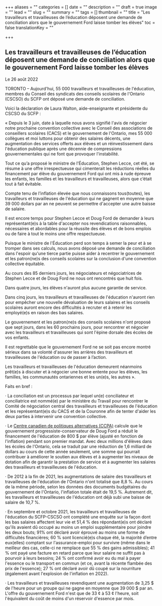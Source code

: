 +++
aliases = ""
categories = []
date = ""
description = ""
draft = true
image = ""
lead = ""
slug = ""
summary = ""
tags = []
thumbnail = ""
title = "Les travailleurs et travailleuses de l’éducation déposent une demande de conciliation alors que le gouvernement Ford laisse tomber les élèves"
toc = false
translationKey = ""

+++
## **Les travailleurs et travailleuses de l’éducation déposent une demande de conciliation alors que le gouvernement Ford laisse tomber les élèves**

Le 26 août 2022

TORONTO – Aujourd'hui, 55 000 travailleurs et travailleuses de l'éducation, membres du Conseil des syndicats des conseils scolaires de l'Ontario (CSCSO) du SCFP ont déposé une demande de conciliation.

Voici la déclaration de Laura Walton, aide-enseignante et présidente du CSCSO du SCFP :

« Depuis le 3 juin, date à laquelle nous avons signifié l'avis de négocier notre prochaine convention collective avec le Conseil des associations de conseillers scolaires (CACS) et le gouvernement de l'Ontario, mes 55 000 collègues et moi luttons pour obtenir des salaires décents, une augmentation des services offerts aux élèves et un réinvestissement dans l'éducation publique après une décennie de compressions gouvernementales qui ne font que provoquer l'instabilité.

Tout ce qu’a proposé le ministre de l'Éducation, Stephen Lecce, cet été, se résume à une offre irrespectueuse qui cimenterait les réductions réelles du financement par élève du gouvernement Ford qui ont mis à rude épreuve les enfants, les familles et les travailleurs et travailleuses, alors que c’était tout à fait évitable.

Compte tenu de l’inflation élevée que nous connaissons tous(toutes), les travailleurs et travailleuses de l'éducation qui ne gagnent en moyenne que 39 000 dollars par an ne peuvent se permettre d'accepter une autre baisse de salaire.

Il est encore temps pour Stephen Lecce et Doug Ford de demander à leurs représentant(e)s à la table d'accepter nos revendications raisonnables, nécessaires et abordables pour la réussite des élèves et de bons emplois ou de faire à tout le moins une offre respectueuse.

Puisque le ministre de l'Éducation perd son temps à semer la peur et à se tromper dans ses calculs, nous avons déposé une demande de conciliation dans l'espoir qu'une tierce partie puisse aider à recentrer le gouvernement et les patron(ne)s des conseils scolaires sur la conclusion d'une convention collective équitable.

Au cours des 85 derniers jours, les négociateurs et négociatrices de Stephen Lecce et de Doug Ford ne nous ont rencontrés que huit fois.

Dans quatre jours, les élèves n'auront plus aucune garantie de service.

Dans cinq jours, les travailleurs et travailleuses de l'éducation n'auront rien pour empêcher une nouvelle dévaluation de leurs salaires et les conseils scolaires auront encore des difficultés à recruter et à retenir les employé(e)s en raison des bas salaires.

Le gouvernement et les patron(ne)s des conseils scolaires n'ont proposé que sept jours, dans les 60 prochains jours, pour rencontrer et négocier avec les travailleurs et travailleuses qui sont l'épine dorsale des écoles de vos enfants.

Il est regrettable que le gouvernement Ford ne se soit pas encore montré sérieux dans sa volonté d'assurer les arrières des travailleurs et travailleuses de l'éducation ou de passer à l’action.

Les travailleurs et travailleuses de l'éducation demeurent néanmoins prêt(e)s à discuter et à négocier une bonne entente pour les élèves, les familles, les communautés ontariennes et les un(e)s, les autres ».

Faits en bref :

· La conciliation est un processus par lequel un(e) conciliateur et conciliatrice est nommé(e) par le ministère du Travail pour rencontrer le Comité de négociation central des travailleurs et travailleuses de l'éducation et les représentant(e)s du CACS et de la Couronne afin de tenter d'aider les deux parties à intervenir une convention collective.

· Le [Centre canadien de politiques alternatives (CCPA)](https://policyalternatives.ca/newsroom/news-releases/ontario-school-board-funding-fell-800-student-over-four-years-ccpa) calcule que le gouvernement progressiste-conservateur de Doug Ford a réduit le financement de l'éducation de 800 $ par élève (ajusté en fonction de l'inflation) pendant son premier mandat. Avec deux millions d'élèves dans les écoles de l'Ontario, cela se traduit par une réduction de 1,6 milliard de dollars au cours de cette année seulement, une somme qui pourrait contribuer à améliorer le soutien aux élèves et à augmenter les niveaux de dotation afin de garantir la prestation de service et à augmenter les salaires des travailleurs et travailleuses de l'éducation.

· De 2012 à la fin de 2021, les augmentations de salaire des travailleurs et travailleuses de l'éducation de l'Ontario n'ont totalisé que 8,8 %. Au cours de la même période, selon les données des documents budgétaires du gouvernement de l'Ontario, l'inflation totale était de 19,5 %. Autrement dit, les travailleurs et travailleuses de l'éducation ont déjà subi une baisse de salaire de 10,7 %.

· En septembre et octobre 2021, les travailleurs et travailleuses de l'éducation du SCFP-CSCSO ont complété une enquête sur la façon dont les bas salaires affectent leur vie et 51,4 % des répondant(e)s ont déclaré qu'ils avaient dû occupé au moins un emploi supplémentaire pour joindre les deux bouts; 91% ont déclaré avoir éprouvé au moins une forme de difficultés financières; 60 % sont licencié(e)s chaque été, la majorité d’entre eux(elles) comptant sur l'assurance-emploi pour survivre (même dans le meilleur des cas, celle-ci ne remplace que 55 % des gains admissibles); 41 % ont payé une facture en retard parce que leur salaire ne suffit pas à pourvoir à leurs besoins; 24 % ont confirmé avoir eu du mal à payer l'essence ou le transport en commun (et ce, avant la récente flambée des prix de l'essence); 27 % ont déclaré avoir dû coupé sur la nourriture (également avant l'explosion de l'inflation en 2022).

· Les travailleurs et travailleuses revendiquent une augmentation de 3,25 $ de l'heure pour un groupe qui ne gagne en moyenne que 39 000 $ par an. L'offre du gouvernement Ford n'est que de 33 ¢ à 53 ¢ l'heure, soit l'équivalent du coût de moins d'un réservoir d'essence par mois.